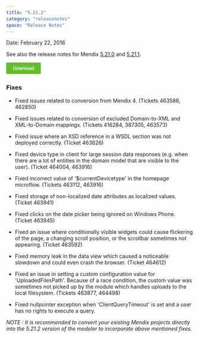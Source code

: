 ```yaml
---
title: "5.21.2"
category: "releasenotes"
space: "Release Notes"
---
```



Date: February 22, 2016

See also the release notes for Mendix [5.21.0](https://world.mendix.com/display/ReleaseNotes/5.21.0) and [5.21.1](https://world.mendix.com/display/ReleaseNotes/5.21.1).

[![](attachments/12879889/13402533.png)](https://appstore.home.mendix.com/link/modeler/5.21.2)

### Fixes

*   Fixed issues related to conversion from Mendix 4\. (Tickets 463586, 462850)

*   Fixed issues related to conversion of excluded Domain-to-XML and XML-to-Domain mappings. (Tickets 416284, 387305, 463573)

*   Fixed issue where an XSD reference in a WSDL section was not deployed correctly. (Ticket 463626)

*   Fixed device type in client for large session data responses (e.g. when there are a lot of entities in the domain model that are visible to the user). (Ticket 464004, 463916)

*   Fixed incorrect value of '$currentDevicetype' in the homepage microflow. (Tickets 463112, 463916)

*   Fixed storage of non-localized date attributes as localized values. (Ticket 463941)

*   Fixed clicks on the date picker being ignored on Windows Phone. (Ticket 463945)

*   Fixed an issue where conditionally visible widgets could cause flickering of the page, a changing scroll position, or the scrollbar sometimes not appearing. (Ticket 463592)

*   Fixed memory leak in the data view which caused a noticeable slowdown and could even crash the browser. (Ticket 464612)

*   Fixed an issue in setting a custom configuration value for 'UploadedFilesPath'. Because of a race condition, the custom value was sometimes not picked up by the module which handles uploads to the local filesystem. (Tickets 463877, 464498)

*   Fixed nullpointer exception when 'ClientQueryTimeout' is set and a user has no rights to execute a query.

_NOTE : It is recommended to convert your existing Mendix projects directly into the 5.21.2 version of the modeler to incorporate above mentioned fixes._